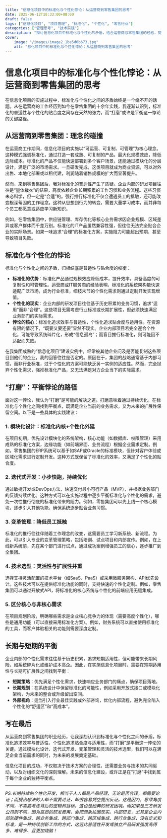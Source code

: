 ```yaml
---
title: "信息化项目中的标准化与个性化悖论：从运营商到零售集团的思考"
date: 2025-06-12T18:33:00+08:00
draft: false
tags: ["信息化项目", "项目管理", "标准化", "个性化", "零售行业"]
categories: ["管理思考", "技术实践"]
description: "探讨信息化项目中标准化与个性化的矛盾，结合运营商与零售集团的经验，提出'打磨'的解决之道。"
cover:
    image: "/images/image2_1be5d0b673.jpg" 
    alt: "息化项目中的标准化与个性化悖论：从运营商到零售集团的思考"
---
```


# 信息化项目中的标准化与个性化悖论：从运营商到零售集团的思考

在信息化项目的实施过程中，标准化与个性化之间的矛盾始终是一个绕不开的话题。从在运营商的工作经历到如今在零售集团的十余年实践，我逐渐认识到，标准化的普适性与个性化的贴合度之间存在天然的张力，而“打磨”或许是平衡这一悖论的关键路径。

## 从运营商到零售集团：理念的碰撞

在运营商工作期间，信息化项目的实施以“可运营、可复制、可管理”为核心理念。这种模式强调标准化，通过打造一套成熟、可复制的产品，最大化规模效应，降低边际成本。标准化的产品不仅能快速部署到多个客户场景，还能通过模块化的分层设计，满足广泛的市场需求。一旦研发完成，这类项目就成为商业资源，可以对外出售、本地化部署或以租代建，利润随着销售规模的扩大而显著提升。

然而，来到零售集团后，我对标准化的普适性产生了质疑。企业内部的研发项目往往是“量体裁衣”的结果，高度依赖企业长期积累的工作习惯和业务流程。这些习惯未必科学，但一定是“合适”的。强行推行标准化不仅会遭遇员工的抵触，还可能改变根深蒂固的工作理念。这种从思想到行为的转变，需要大量学习成本，而并非每个员工都愿意或适应学习新知识。

例如，在零售集团中，供应链管理、库存优化等核心业务需求因企业规模、区域差异或客户群体而千差万别。标准化的IT产品虽然兼容性强，但往往无法完全贴合企业的实际场景。如果一味追求“合理”的标准化方案，实施阻力可能超出预期，甚至导致项目失败。

## 标准化与个性化的悖论

标准化与个性化之间的矛盾，归根结底是普适性与贴合度的权衡：

- **标准化的优势**：标准化产品通过规模效应降低成本，提升效率，具备高度的可复制性和可管理性。运营商或IT服务商的经验表明，标准化的系统架构能快速适配广泛市场，成为行业标准，细枝末节的个性化需求则通过定制开发实现增值。
- **个性化的现实**：企业内部的研发项目往往基于历史积累的业务习惯，追求“适用”而非“合理”。这些项目无需考虑行业标准或长期扩展性，但必须快速满足业务部门的实际需求。
- **悖论的核心**：标准化追求效率与普适性，个性化追求贴合度与适用性。在资源有限的情况下，“既要又要还要”显然不现实。企业内部项目若完全迎合个性化，可能导致系统碎片化，形成“信息孤岛”；而盲目推行标准化，则可能因不适配而失败。

在我集团成熟的“信息化项目”建设实例中，经常被其他企业问及是否能复制这些项目到他们的企业，我的回答往往是否定的。原因在于，集团的战略通常基于内部习惯，而非行业标准，过于个性化的方案可能缺乏另一实例的适应性。然而，完全抛弃个性化需求，强推标准化产品，又无法满足对方企业当下的实际需求。

## “打磨”：平衡悖论的路径

面对这一悖论，我认为“打磨”是可能的解决之道。打磨意味着通过持续优化，在标准化与个性化之间找到平衡点，既满足企业当前的业务需求，又为未来的扩展性保留空间。以下是一些具体的实践建议：

### 1. 模块化设计：标准化内核+个性化外延
在项目初期，优先设计模块化的系统架构，核心功能（如数据库、权限管理）采用成熟的标准化方案，边缘功能（如前端界面、业务流程）根据企业需求定制。例如，零售集团的ERP系统可以基于如SAP或Oracle的标准模块，但针对客户体验或区域化需求进行定制开发。这种方式既保留了标准化的效率，又满足了个性化的贴合度。

### 2. 迭代式开发：小步快跑，持续优化
通过敏捷开发或DevOps方法，快速交付最小可行产品（MVP），并根据业务部门的反馈持续优化。这种方式可以在实施过程中逐步平衡标准化与个性化的需求，避免一次性推行彻底的标准化带来的阻力。例如，零售集团可以先上线一个核心模块，逐步引入其他功能，确保系统逐步贴合业务习惯。

### 3. 变革管理：降低员工抵触
标准化的推行往往伴随着工作理念的改变，这需要员工学习新系统、新流程。为此，可以引入专业的变革管理策略，包括培训、试点项目和内部宣传。例如，在上线新系统前，先在某个部门进行试点，通过成功案例增强员工的信心，逐步推广到全集团。

### 4. 技术选型：灵活性与扩展性并重
选择支持灵活配置的技术平台（如SaaS、PaaS）或采用微服务架构、API优先设计。这些技术可以在提供标准化功能的同时，支持快速的个性化定制。例如，零售集团可以通过开放式API，将标准化的核心系统与个性化的前端应用无缝集成。

### 5. 区分核心与非核心需求
在项目规划阶段，明确哪些需求是企业核心竞争力的体现（需要高度个性化），哪些是通用功能（可以直接采用标准化方案）。例如，财务系统可以直接使用标准化的工具，而客户体验相关的功能则需要深度定制。

## 长期与短期的平衡

企业内部的个性化需求往往基于历史积累，追求短期适用性，但可能带来长期风险，如系统碎片化或维护成本高企。因此，在实施信息化项目时，需要在短期适用性与长期可扩展性之间找到平衡：

- **短期策略**：优先满足个性化需求，快速响应业务部门的痛点，确保项目落地。
- **长期规划**：在系统设计中保留标准化的可能性，例如采用开放式接口或模块化架构，为未来的整合或升级留出空间。
- **外部视角**：适当引入行业最佳实践或外部咨询，优化内部流程，避免完全陷入个性化的“舒适区”和“高成本”。

## 写在最后

从运营商到零售集团的职业经历，让我深刻认识到标准化与个性化之间的矛盾。标准化追求效率与普适性，个性化追求贴合度与适用性，而“打磨”是平衡这一悖论的关键。通过模块化设计、迭代式开发、变革管理和灵活的技术选型，我们可以在满足企业当前需求的同时，为未来的发展奠定基础。

信息化项目的成功，不仅取决于技术方案的合理性，还需要业务与技术的共同驱动，以及对组织文化的深刻理解。未来的信息化建设，或许正是在“打磨”中找到属于每个企业的独特平衡点。

---
*PS.长期持续的个性化开发，相当于人人都是产品经理，无论是否合理，都需要论证；而提出想法的人却不需要论证，却很容易凭空提出反证。这是因为，思维角度不同，不需要考虑背后的逻辑和目标，这也是经典的研发困境。而如果是三方研发公司则不同，因为高昂的研发费用，会把想象拉回现实。内部研发，尤其是企业内部软硬件集成、跨业务集成、跨部门集成、跨区域集成、跨行业集成，没有定式和标准，是一种持续创新工作的方式，这远比普适性开发或独立产品研发强度高得多、难得多、且更加烧脑！*